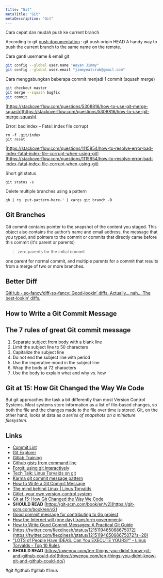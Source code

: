 ```yaml
---
title: "Git"
metaTitle: "Git"
metaDescription: "Git"
---
```


Cara cepat dan mudah push ke current branch

According to git [push documentation](https://git-scm.com/docs/git-push#Documentation/git-push.txt-codegitpushoriginHEADcode) :
git push origin HEAD
A handy way to push the current branch to the same name on the remote.

Cara ganti username & email git

```bash
git config --global user.name "Wayan Jimmy"
git config --global user.email "jimmyeatcrab@gmail.com"
```

Cara menggabungkan beberapa commit menjadi 1 commit (squash merge)

```bash
git checkout master
git merge --squash bugfix
git commit
```

[https://stackoverflow.com/questions/5308816/how-to-use-git-merge-squash](https://stackoverflow.com/questions/5308816/how-to-use-git-merge-squash)

Error: bad index – Fatal: index file corrupt

```
rm -f .git/index
git reset
```

[https://stackoverflow.com/questions/1115854/how-to-resolve-error-bad-index-fatal-index-file-corrupt-when-using-git](https://stackoverflow.com/questions/1115854/how-to-resolve-error-bad-index-fatal-index-file-corrupt-when-using-git)

Short git status

```
git status -s
```

Delete multiple branches using a pattern

```
gb | rg 'put-pattern-here-' | xargs git branch -D
```

## Git Branches

Git commit contains pointer to the snapshot of the content you staged. This object also contains the author’s name and email address, the message that you typed, and pointers to the commit or commits that directly came before this commit (it's parent or parents)

> zero parents for the initial commit

one parent for normal commit, and multiple parents for a commit that results from a merge of two or more branches.

## Better Diff

[GitHub - so-fancy/diff-so-fancy: Good-lookin’ diffs. Actually… nah… The best-lookin’ diffs.](https://github.com/so-fancy/diff-so-fancy)

## How to Write a Git Commit Message

## The 7 rules of great Git commit message

1. Separate subject from body with a blank line
2. Limit the subject line to 50 characters
3. Capitalize the subject line
4. Do not end the subject line with period
5. Use the imperative mood in the subject line
6. Wrap the body at 72 characters
7. Use the body to explain what and why vs. how

## Git at 15: How Git Changed the Way We Code

But git approaches the task a bit differently than most Version Control Systems. Most systems store information as a list of file-based changes, so both the file and the changes made to the file over time is stored. Git, on the other hand, looks at data as _a series of snapshots on a miniature filesystem_.

## Links

- [Commit Lint](https://github.com/conventional-changelog/commitlint)
- [Git Explorer](https://gitexplorer.com/)
- [Gitlab Training](https://github.com/NETWAYS/gitlab-training)
- [Github gists from command line](https://github.com/danielecook/gg)
- [Forgit: using git interactively](https://github.com/wfxr/forgit)
- [Tech Talk: Linus Torvalds on git](https://www.youtube.com/watch?v=4XpnKHJAok8&feature=youtu.be)
- [Karma git commit message pattern](http://karma-runner.github.io/4.0/dev/git-commit-msg.html)
- [How to Write a Git Commit Message](https://chris.beams.io/posts/git-commit/)
- [The mind behind Linux | Linus Torvalds](https://www.youtube.com/watch?v=o8NPllzkFhE)
- [Gitlet, your own version-control system](https://inst.eecs.berkeley.edu/~cs61b/fa15/hw/proj3/)
- [Git at 15: How Git Changed the Way We Code](https://thenewstack.io/git-at-15-how-git-changed-the-way-we-code/)
- **SHOULD READ** [https://git-scm.com/book/en/v2](https://git-scm.com/book/en/v2)
- [Good commit message for contributing to Go project](https://tip.golang.org/doc/contribute.html#commit_messages)
- [How the Internet will (one day) transform government](https://youtu.be/CEN4XNth61o?list=PLhXZp00uXBk7MyKJt_lABUHjJJAM78HZM)a
- [How to Write Good Commit Messages: A Practical Git Guide](https://www.freecodecamp.org/news/writing-good-commit-messages-a-practical-guide)
- [https://twitter.com/flexdinesh/status/1215119465068675072](https://twitter.com/flexdinesh/status/1215119465068675072?s=20)
- ["LOTS of People Have IDEAS. Can You EXECUTE YOURS?" - Linus Torvalds - Top 10 Rules](https://www.youtube.com/watch?v=xZRo37r70lE)
- **SHOULD READ** [https://owenou.com/ten-things-you-didnt-know-git-and-github-could-do](https://owenou.com/ten-things-you-didnt-know-git-and-github-could-do/)

#git #github #gitlab #linus
